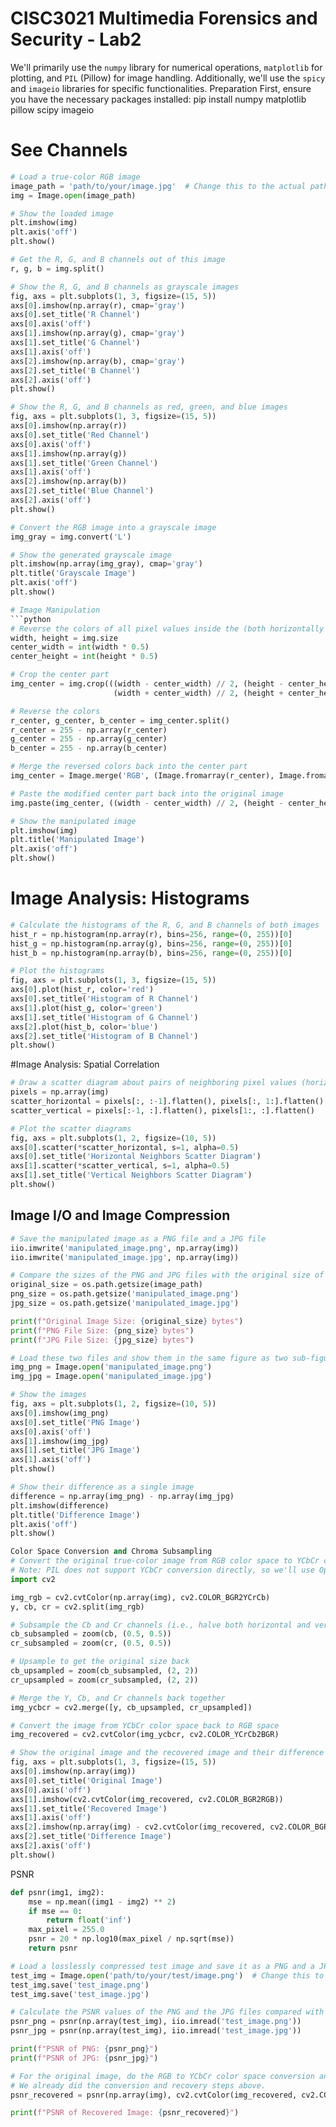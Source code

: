 # CISC3021 Multimedia Forensics and Security - Lab2

We'll primarily use the `numpy` library for numerical operations, `matplotlib` for plotting, and `PIL` (Pillow) for image handling. Additionally, we'll use the `spicy` and `imageio` libraries for specific functionalities.
Preparation
First, ensure you have the necessary packages installed:
pip install numpy matplotlib pillow scipy imageio


# See Channels
```python
# Load a true-color RGB image
image_path = 'path/to/your/image.jpg'  # Change this to the actual path
img = Image.open(image_path)

# Show the loaded image
plt.imshow(img)
plt.axis('off')
plt.show()

# Get the R, G, and B channels out of this image
r, g, b = img.split()

# Show the R, G, and B channels as grayscale images
fig, axs = plt.subplots(1, 3, figsize=(15, 5))
axs[0].imshow(np.array(r), cmap='gray')
axs[0].set_title('R Channel')
axs[0].axis('off')
axs[1].imshow(np.array(g), cmap='gray')
axs[1].set_title('G Channel')
axs[1].axis('off')
axs[2].imshow(np.array(b), cmap='gray')
axs[2].set_title('B Channel')
axs[2].axis('off')
plt.show()

# Show the R, G, and B channels as red, green, and blue images
fig, axs = plt.subplots(1, 3, figsize=(15, 5))
axs[0].imshow(np.array(r))
axs[0].set_title('Red Channel')
axs[0].axis('off')
axs[1].imshow(np.array(g))
axs[1].set_title('Green Channel')
axs[1].axis('off')
axs[2].imshow(np.array(b))
axs[2].set_title('Blue Channel')
axs[2].axis('off')
plt.show()

# Convert the RGB image into a grayscale image
img_gray = img.convert('L')

# Show the generated grayscale image
plt.imshow(np.array(img_gray), cmap='gray')
plt.title('Grayscale Image')
plt.axis('off')
plt.show()

# Image Manipulation
```python
# Reverse the colors of all pixel values inside the (both horizontally and vertically) 50% center part of the true-color image
width, height = img.size
center_width = int(width * 0.5)
center_height = int(height * 0.5)

# Crop the center part
img_center = img.crop(((width - center_width) // 2, (height - center_height) // 2,
                       (width + center_width) // 2, (height + center_height) // 2))

# Reverse the colors
r_center, g_center, b_center = img_center.split()
r_center = 255 - np.array(r_center)
g_center = 255 - np.array(g_center)
b_center = 255 - np.array(b_center)

# Merge the reversed colors back into the center part
img_center = Image.merge('RGB', (Image.fromarray(r_center), Image.fromarray(g_center), Image.fromarray(b_center)))

# Paste the modified center part back into the original image
img.paste(img_center, ((width - center_width) // 2, (height - center_height) // 2))

# Show the manipulated image
plt.imshow(img)
plt.title('Manipulated Image')
plt.axis('off')
plt.show()
```

# Image Analysis: Histograms
```python
# Calculate the histograms of the R, G, and B channels of both images
hist_r = np.histogram(np.array(r), bins=256, range=(0, 255))[0]
hist_g = np.histogram(np.array(g), bins=256, range=(0, 255))[0]
hist_b = np.histogram(np.array(b), bins=256, range=(0, 255))[0]

# Plot the histograms
fig, axs = plt.subplots(1, 3, figsize=(15, 5))
axs[0].plot(hist_r, color='red')
axs[0].set_title('Histogram of R Channel')
axs[1].plot(hist_g, color='green')
axs[1].set_title('Histogram of G Channel')
axs[2].plot(hist_b, color='blue')
axs[2].set_title('Histogram of B Channel')
plt.show()
```

#Image Analysis: Spatial Correlation
```python
# Draw a scatter diagram about pairs of neighboring pixel values (horizontal or vertical)
pixels = np.array(img)
scatter_horizontal = pixels[:, :-1].flatten(), pixels[:, 1:].flatten()
scatter_vertical = pixels[:-1, :].flatten(), pixels[1:, :].flatten()

# Plot the scatter diagrams
fig, axs = plt.subplots(1, 2, figsize=(10, 5))
axs[0].scatter(*scatter_horizontal, s=1, alpha=0.5)
axs[0].set_title('Horizontal Neighbors Scatter Diagram')
axs[1].scatter(*scatter_vertical, s=1, alpha=0.5)
axs[1].set_title('Vertical Neighbors Scatter Diagram')
plt.show()
```


## Image I/O and Image Compression
```python
# Save the manipulated image as a PNG file and a JPG file
iio.imwrite('manipulated_image.png', np.array(img))
iio.imwrite('manipulated_image.jpg', np.array(img))

# Compare the sizes of the PNG and JPG files with the original size of the image
original_size = os.path.getsize(image_path)
png_size = os.path.getsize('manipulated_image.png')
jpg_size = os.path.getsize('manipulated_image.jpg')

print(f"Original Image Size: {original_size} bytes")
print(f"PNG File Size: {png_size} bytes")
print(f"JPG File Size: {jpg_size} bytes")

# Load these two files and show them in the same figure as two sub-figures
img_png = Image.open('manipulated_image.png')
img_jpg = Image.open('manipulated_image.jpg')

# Show the images
fig, axs = plt.subplots(1, 2, figsize=(10, 5))
axs[0].imshow(img_png)
axs[0].set_title('PNG Image')
axs[0].axis('off')
axs[1].imshow(img_jpg)
axs[1].set_title('JPG Image')
axs[1].axis('off')
plt.show()

# Show their difference as a single image
difference = np.array(img_png) - np.array(img_jpg)
plt.imshow(difference)
plt.title('Difference Image')
plt.axis('off')
plt.show()

Color Space Conversion and Chroma Subsampling
# Convert the original true-color image from RGB color space to YCbCr color space
# Note: PIL does not support YCbCr conversion directly, so we'll use OpenCV for this step.
import cv2

img_rgb = cv2.cvtColor(np.array(img), cv2.COLOR_BGR2YCrCb)
y, cb, cr = cv2.split(img_rgb)

# Subsample the Cb and Cr channels (i.e., halve both horizontal and vertical resolutions)
cb_subsampled = zoom(cb, (0.5, 0.5))
cr_subsampled = zoom(cr, (0.5, 0.5))

# Upsample to get the original size back
cb_upsampled = zoom(cb_subsampled, (2, 2))
cr_upsampled = zoom(cr_subsampled, (2, 2))

# Merge the Y, Cb, and Cr channels back together
img_ycbcr = cv2.merge([y, cb_upsampled, cr_upsampled])

# Convert the image from YCbCr color space back to RGB space
img_recovered = cv2.cvtColor(img_ycbcr, cv2.COLOR_YCrCb2BGR)

# Show the original image and the recovered image and their difference
fig, axs = plt.subplots(1, 3, figsize=(15, 5))
axs[0].imshow(np.array(img))
axs[0].set_title('Original Image')
axs[0].axis('off')
axs[1].imshow(cv2.cvtColor(img_recovered, cv2.COLOR_BGR2RGB))
axs[1].set_title('Recovered Image')
axs[1].axis('off')
axs[2].imshow(np.array(img) - cv2.cvtColor(img_recovered, cv2.COLOR_BGR2RGB))
axs[2].set_title('Difference Image')
axs[2].axis('off')
plt.show()
```


PSNR
```python
def psnr(img1, img2):
    mse = np.mean((img1 - img2) ** 2)
    if mse == 0:
        return float('inf')
    max_pixel = 255.0
    psnr = 20 * np.log10(max_pixel / np.sqrt(mse))
    return psnr

# Load a losslessly compressed test image and save it as a PNG and a JPG file
test_img = Image.open('path/to/your/test/image.png')  # Change this to the actual path
test_img.save('test_image.png')
test_img.save('test_image.jpg')

# Calculate the PSNR values of the PNG and the JPG files compared with the original image
psnr_png = psnr(np.array(test_img), iio.imread('test_image.png'))
psnr_jpg = psnr(np.array(test_img), iio.imread('test_image.jpg'))

print(f"PSNR of PNG: {psnr_png}")
print(f"PSNR of JPG: {psnr_jpg}")

# For the original image, do the RGB to YCbCr color space conversion and calculate the visual quality of the image recovered
# We already did the conversion and recovery steps above.
psnr_recovered = psnr(np.array(img), cv2.cvtColor(img_recovered, cv2.COLOR_BGR2RGB))

print(f"PSNR of Recovered Image: {psnr_recovered}")
```
